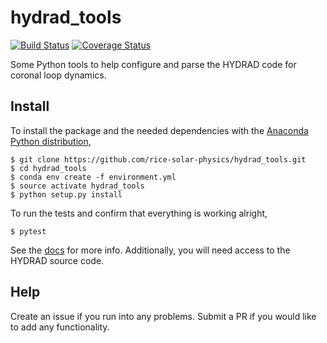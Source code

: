 # hydrad_tools

[![Build Status](https://travis-ci.org/rice-solar-physics/hydrad_tools.svg?branch=master)](https://travis-ci.org/rice-solar-physics/hydrad_tools)
[![Coverage Status](https://coveralls.io/repos/github/rice-solar-physics/hydrad_tools/badge.svg?branch=master)](https://coveralls.io/github/rice-solar-physics/hydrad_tools?branch=master)

Some Python tools to help configure and parse the HYDRAD code for coronal loop dynamics.

## Install

To install the package and the needed dependencies with the [Anaconda Python distribution](https://www.anaconda.com/download/),

```
$ git clone https://github.com/rice-solar-physics/hydrad_tools.git
$ cd hydrad_tools
$ conda env create -f environment.yml
$ source activate hydrad_tools
$ python setup.py install
```

To run the tests and confirm that everything is working alright,
```
$ pytest
``` 

See the [docs](https://rice-solar-physics.github.io/hydrad_tools/) for more info. Additionally, you will need access to the HYDRAD source code.

## Help
Create an issue if you run into any problems. Submit a PR if you would like to add any functionality.
